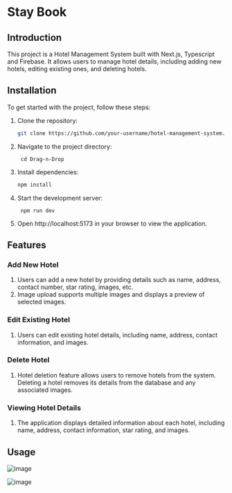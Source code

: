 # Stay Book

## Introduction

This project is a Hotel Management System built with Next.js, Typescript and Firebase. It allows users to manage hotel details, including adding new hotels, editing existing ones, and deleting hotels.

## Installation

To get started with the project, follow these steps:

1. Clone the repository:

   ```bash
   git clone https://github.com/your-username/hotel-management-system.git
   
2. Navigate to the project directory:
    
       
        cd Drag-n-Drop
3. Install dependencies:
    ```bash
    npm install
    
4. Start the development server:

        npm run dev

5.  Open http://localhost:5173 in your browser to view the application.

## Features
### Add New Hotel
1. Users can add a new hotel by providing details such as name, address, contact number, star rating, images, etc.
2. Image upload supports multiple images and displays a preview of selected images.

### Edit Existing Hotel
1. Users can edit existing hotel details, including name, address, contact information, and images.

### Delete Hotel
1. Hotel deletion feature allows users to remove hotels from the system.
Deleting a hotel removes its details from the database and any associated images.

### Viewing Hotel Details
1. The application displays detailed information about each hotel, including name, address, contact information, star rating, and images.

## Usage

![image](public/about.png)

![image](public/home.png)

